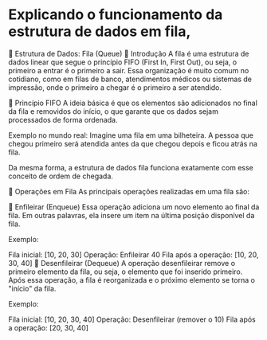 # Explicando o funcionamento da estrutura de dados em fila,

📌 Estrutura de Dados: Fila (Queue)
🔹 Introdução
A fila é uma estrutura de dados linear que segue o princípio FIFO (First In, First Out), ou seja, o primeiro a entrar é o primeiro a sair. Essa organização é muito comum no cotidiano, como em filas de banco, atendimentos médicos ou sistemas de impressão, onde o primeiro a chegar é o primeiro a ser atendido.

🔸 Princípio FIFO
A ideia básica é que os elementos são adicionados no final da fila e removidos do início, o que garante que os dados sejam processados de forma ordenada.

Exemplo no mundo real: Imagine uma fila em uma bilheteira. A pessoa que chegou primeiro será atendida antes da que chegou depois e ficou atrás na fila.

Da mesma forma, a estrutura de dados fila funciona exatamente com esse conceito de ordem de chegada.

🧠 Operações em Fila
As principais operações realizadas em uma fila são:

🔹 Enfileirar (Enqueue)
Essa operação adiciona um novo elemento ao final da fila. Em outras palavras, ela insere um item na última posição disponível da fila.

Exemplo:

Fila inicial: [10, 20, 30]
Operação: Enfileirar 40
Fila após a operação: [10, 20, 30, 40]
🔹 Desenfileirar (Dequeue)
A operação desenfileirar remove o primeiro elemento da fila, ou seja, o elemento que foi inserido primeiro. Após essa operação, a fila é reorganizada e o próximo elemento se torna o "início" da fila.

Exemplo:

Fila inicial: [10, 20, 30, 40]
Operação: Desenfileirar (remover o 10)
Fila após a operação: [20, 30, 40]
